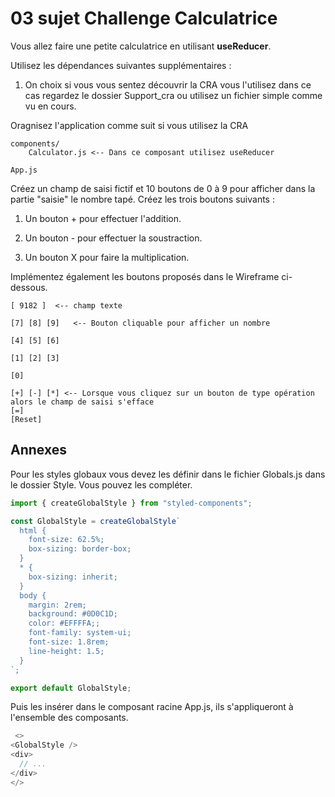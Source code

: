 # 03 sujet Challenge Calculatrice

Vous allez faire une petite calculatrice en utilisant **useReducer**.

Utilisez les dépendances suivantes supplémentaires :

1. On choix si vous vous sentez découvrir la CRA vous l'utilisez dans ce cas regardez le dossier Support_cra ou utilisez un fichier simple comme vu en cours.

Oragnisez l'application comme suit si vous utilisez la CRA

```text
components/
    Calculator.js <-- Dans ce composant utilisez useReducer

App.js
```

Créez un champ de saisi fictif et 10 boutons de 0 à 9 pour afficher dans la partie "saisie" le nombre tapé. Créez les trois boutons suivants :

1. Un bouton + pour effectuer l'addition.

2. Un bouton - pour effectuer la soustraction.

3. Un bouton X pour faire la multiplication.

Implémentez également les boutons proposés dans le Wireframe ci-dessous.


```text
[ 9182 ]  <-- champ texte

[7] [8] [9]   <-- Bouton cliquable pour afficher un nombre 

[4] [5] [6]

[1] [2] [3]

[0]

[+] [-] [*] <-- Lorsque vous cliquez sur un bouton de type opération alors le champ de saisi s'efface
[=]
[Reset]
```

## Annexes

Pour les styles globaux vous devez les définir dans le fichier Globals.js dans le dossier Style. Vous pouvez les compléter.

```js
import { createGlobalStyle } from "styled-components";

const GlobalStyle = createGlobalStyle`
  html {
    font-size: 62.5%;
    box-sizing: border-box;
  }
  * {
    box-sizing: inherit;
  }
  body {
    margin: 2rem;
    background: #0D0C1D;
    color: #EFFFFA;;
    font-family: system-ui;
    font-size: 1.8rem;
    line-height: 1.5;
  }
`;

export default GlobalStyle;
```

Puis les insérer dans le composant racine  App.js, ils s'appliqueront à l'ensemble des composants.

```js
 <>
<GlobalStyle />
<div>
  // ... 
</div>
</>
```
